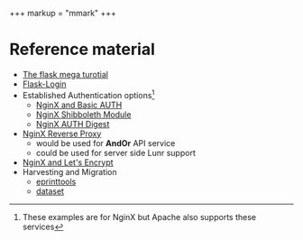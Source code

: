 +++
markup = "mmark"
+++


# Reference material

+ [The flask mega turotial](https://blog.miguelgrinberg.com/post/the-flask-mega-tutorial-part-i-hello-world)
+ [Flask-Login](https://flask-login.readthedocs.io/en/latest/)
+ Established Authentication options[^1]
    + [NginX and Basic AUTH](https://docs.nginx.com/nginx/admin-guide/security-controls/configuring-http-basic-authentication/)
    + [NginX Shibboleth Module](https://github.com/nginx-shib/nginx-http-shibboleth)
    + [NginX AUTH Digest](https://www.nginx.com/resources/wiki/modules/auth_digest/)
+ [NginX Reverse Proxy](https://docs.nginx.com/nginx/admin-guide/web-server/reverse-proxy/)
    + would be used for **AndOr** API service
    + could be used for server side Lunr support
+ [NginX and Let's Encrypt](https://www.digitalocean.com/community/tutorials/how-to-secure-nginx-with-let-s-encrypt-on-ubuntu-18-04)
+ Harvesting and Migration 
    + [eprinttools](https://github.com/caltechlibrary/eprinttools)
    + [dataset](https://github.com/caltechlibrary/dataset)


[^1]: These examples are for NginX but Apache also supports these services

